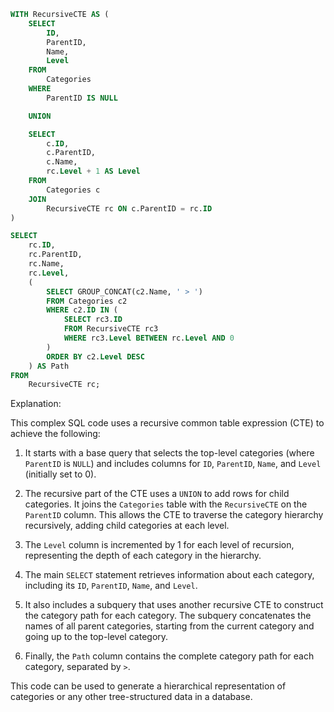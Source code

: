```sql
WITH RecursiveCTE AS (
    SELECT
        ID,
        ParentID,
        Name,
        Level
    FROM
        Categories
    WHERE
        ParentID IS NULL

    UNION

    SELECT
        c.ID,
        c.ParentID,
        c.Name,
        rc.Level + 1 AS Level
    FROM
        Categories c
    JOIN
        RecursiveCTE rc ON c.ParentID = rc.ID
)

SELECT
    rc.ID,
    rc.ParentID,
    rc.Name,
    rc.Level,
    (
        SELECT GROUP_CONCAT(c2.Name, ' > ')
        FROM Categories c2
        WHERE c2.ID IN (
            SELECT rc3.ID
            FROM RecursiveCTE rc3
            WHERE rc3.Level BETWEEN rc.Level AND 0
        )
        ORDER BY c2.Level DESC
    ) AS Path
FROM
    RecursiveCTE rc;
```

Explanation:

This complex SQL code uses a recursive common table expression (CTE) to achieve the following:

1. It starts with a base query that selects the top-level categories (where `ParentID` is `NULL`) and includes columns for `ID`, `ParentID`, `Name`, and `Level` (initially set to 0).

2. The recursive part of the CTE uses a `UNION` to add rows for child categories. It joins the `Categories` table with the `RecursiveCTE` on the `ParentID` column. This allows the CTE to traverse the category hierarchy recursively, adding child categories at each level.

3. The `Level` column is incremented by 1 for each level of recursion, representing the depth of each category in the hierarchy.

4. The main `SELECT` statement retrieves information about each category, including its `ID`, `ParentID`, `Name`, and `Level`.

5. It also includes a subquery that uses another recursive CTE to construct the category path for each category. The subquery concatenates the names of all parent categories, starting from the current category and going up to the top-level category.

6. Finally, the `Path` column contains the complete category path for each category, separated by `>`.

This code can be used to generate a hierarchical representation of categories or any other tree-structured data in a database.